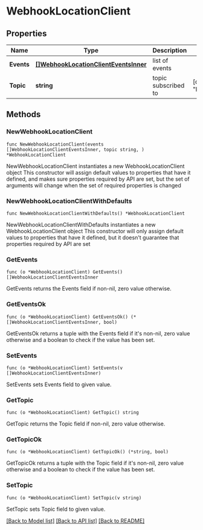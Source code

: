 # WebhookLocationClient

## Properties

Name | Type | Description | Notes
------------ | ------------- | ------------- | -------------
**Events** | [**[]WebhookLocationClientEventsInner**](WebhookLocationClientEventsInner.md) | list of events | 
**Topic** | **string** | topic subscribed to | [default to "location_client"]

## Methods

### NewWebhookLocationClient

`func NewWebhookLocationClient(events []WebhookLocationClientEventsInner, topic string, ) *WebhookLocationClient`

NewWebhookLocationClient instantiates a new WebhookLocationClient object
This constructor will assign default values to properties that have it defined,
and makes sure properties required by API are set, but the set of arguments
will change when the set of required properties is changed

### NewWebhookLocationClientWithDefaults

`func NewWebhookLocationClientWithDefaults() *WebhookLocationClient`

NewWebhookLocationClientWithDefaults instantiates a new WebhookLocationClient object
This constructor will only assign default values to properties that have it defined,
but it doesn't guarantee that properties required by API are set

### GetEvents

`func (o *WebhookLocationClient) GetEvents() []WebhookLocationClientEventsInner`

GetEvents returns the Events field if non-nil, zero value otherwise.

### GetEventsOk

`func (o *WebhookLocationClient) GetEventsOk() (*[]WebhookLocationClientEventsInner, bool)`

GetEventsOk returns a tuple with the Events field if it's non-nil, zero value otherwise
and a boolean to check if the value has been set.

### SetEvents

`func (o *WebhookLocationClient) SetEvents(v []WebhookLocationClientEventsInner)`

SetEvents sets Events field to given value.


### GetTopic

`func (o *WebhookLocationClient) GetTopic() string`

GetTopic returns the Topic field if non-nil, zero value otherwise.

### GetTopicOk

`func (o *WebhookLocationClient) GetTopicOk() (*string, bool)`

GetTopicOk returns a tuple with the Topic field if it's non-nil, zero value otherwise
and a boolean to check if the value has been set.

### SetTopic

`func (o *WebhookLocationClient) SetTopic(v string)`

SetTopic sets Topic field to given value.



[[Back to Model list]](../README.md#documentation-for-models) [[Back to API list]](../README.md#documentation-for-api-endpoints) [[Back to README]](../README.md)


